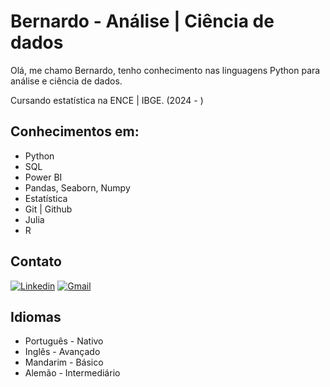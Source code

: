# Bernardo - Análise | Ciência de dados

Olá, me chamo Bernardo, tenho conhecimento nas linguagens Python para análise e ciência de dados.

Cursando estatística na ENCE | IBGE. (2024 - )

## Conhecimentos em:
- Python
- SQL
- Power BI
- Pandas, Seaborn, Numpy
- Estatística
- Git | Github
- Julia 
- R


## Contato

<!-- Your badges -->
[![Linkedin](https://img.shields.io/badge/-Linkedin-blue?style=for-the-badge&logo=Linkedin&logoColor=white)](https://www.linkedin.com/in/rochabernardo/)
[![Gmail](https://img.shields.io/badge/Gmail-D14836?style=for-the-badge&logo=gmail&logoColor=white)](mailto:mrochabernardo@gmail.com)

## Idiomas

- Português - Nativo
- Inglês - Avançado
- Mandarim - Básico
- Alemão - Intermediário


<!--
### Hi there I'm Bernardo, data analysis student. 👋

<div align="center">
  <img height="180em" src="https://github-readme-stats.vercel.app/api?username=bernaRocha&show_icons=true&theme=radical&include_all_commits=true&count_private=true"/>
 <!-- <img height="180em" src="https://github-readme-stats.vercel.app/api/top-langs/?username=bernaRocha&layout=compact&langs_count=7&theme=radical"/>
</div>](url) 
</div>
 🌱 I’m currently learning Python, SQL, Julia and statistics.
  
 ⚡ My hobbies: sci-fi books reading and listening to music.  
  
<!--
**bernaRocha/bernaRocha** is a ✨ _special_ ✨ repository because its `README.md` (this file) appears on your GitHub profile.

Here are some ideas to get you started:

- 🔭 I’m currently working on ...
- 🌱 I’m currently learning ...
- 👯 I’m looking to collaborate on ...
- 🤔 I’m looking for help with ...
- 💬 Ask me about ...
- 📫 How to reach me: ...
- 😄 Pronouns: ...
- ⚡ Fun fact: ...
-->

